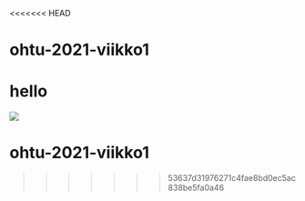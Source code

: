 <<<<<<< HEAD
# ohtu-2021-viikko1
hello
=======
![](https://github.com/jpasikainen/ohtu-2021-viikko1/workflows/CI/badge.svg)

# ohtu-2021-viikko1
>>>>>>> 53637d31976271c4fae8bd0ec5ac838be5fa0a46
